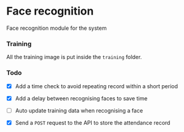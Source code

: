 # Face recognition

Face recognition module for the system

### Training

All the training image is put inside the `training` folder.

### Todo

- [X] Add a time check to avoid repeating record within a short period
- [X] Add a delay between recognising faces to save time
- [ ] Auto update training data when recognising a face
- [X] Send a `POST` request to the API to store the attendance record

